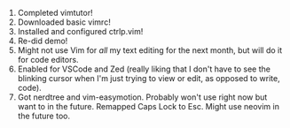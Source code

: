 1. Completed vimtutor!
2. Downloaded basic vimrc!
3. Installed and configured ctrlp.vim!
4. Re-did demo!
5. Might not use Vim for _all_ my text editing for the next month, but will do it for code editors.
6. Enabled for VSCode and Zed (really liking that I don't have to see the blinking cursor when I'm just trying to view or edit, as opposed to write, code).
7. Got nerdtree and vim-easymotion. Probably won't use right now but want to in the future. Remapped Caps Lock to Esc. Might use neovim in the future too.
